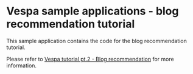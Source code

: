 # Vespa sample applications - blog recommendation tutorial

This sample application contains the code for the blog recommendation tutorial.

Please refer to
[Vespa tutorial pt.2 - Blog recommendation](https://docs.vespa.ai/documentation/tutorials/blog-recommendation.html)
for more information.



